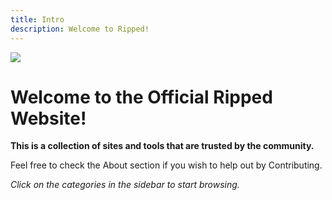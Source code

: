 ```yaml
---
title: Intro
description: Welcome to Ripped!
---
```


![](https://i.imgur.com/h3WqLFs.png)

# Welcome to the Official Ripped Website!

**This is a collection of sites and tools that are trusted by the community.**

Feel free to check the About section if you wish to help out by Contributing.

*Click on the categories in the sidebar to start browsing.*

